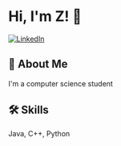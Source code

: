 # Hi, I'm Z! 👋 

<a href="https://www.linkedin.com/in/zi-w-b7915944/"><img
alt="LinkedIn"
src="https://img.shields.io/badge/linkedin%20-%230077B5.svg?&st
yle=for-the-badge&logo=linkedin&logoColor=white"/></a>

  
## 🚀 About Me
I'm a computer science student

  
## 🛠 Skills
Java, C++, Python

